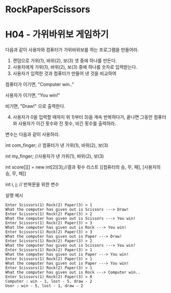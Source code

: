 # RockPaperScissors

# H04 -  가위바위보 게임하기

다음과 같이 사용자와 컴퓨터가 가위바위보를 하는 프로그램을 만들어라. 
1) 랜덤으로 가위(1), 바위(2), 보(3) 셋 중에 하나를 만든다. 
2) 사용자에게 가위(1), 바위(2), 보(3) 중에 하나를 숫자로 입력받는다. 
3) 사용자가 입력한 것과 컴퓨터가 만들어 낸 것을 비교하여

 컴퓨터가 이기면, "Computer win.."

 사용자가 이기면, "You win!"

 비기면, "Draw!" 으로 출력한다. 

4) 사용자가 0을 입력할 때까지 위 1)부터 3)을 계속 반복하다가, 끝나면 그동안 컴퓨터와 사용자가 이긴 횟수와 진 횟수, 비긴 횟수를 출력하라.


변수는 다음과 같이 사용하라.

int com_finger; // 컴퓨터가 낸 가위(1), 바위(2), 보(3)

int my_finger; //사용자가 낸 가위(1), 바위(2), 보(3)

int score[][] = new int[2][3];//결과 횟수 리스트 [[컴퓨터의 승, 무, 패], [사용자의 승, 무, 패]]

int i, j; // 반복문을 위한 변수

실행 예시
```
Enter Scissors(1) Rock(2) Paper(3) > 1
What the computer has given out is Scissors ---> Draw!
Enter Scissors(1) Rock(2) Paper(3) > 2
What the computer has given out is Scissors ---> You win!
Enter Scissors(1) Rock(2) Paper(3) > 3
What the computer has given out is Rock ---> You win!
Enter Scissors(1) Rock(2) Paper(3) > 3
What the computer has given out is Paper ---> Draw!
Enter Scissors(1) Rock(2) Paper(3) > 2
What the computer has given out is Scissors ---> You win!
Enter Scissors(1) Rock(2) Paper(3) > 1
What the computer has given out is Paper ---> You win!
Enter Scissors(1) Rock(2) Paper(3) > 1
What the computer has given out is Paper ---> You win!
Enter Scissors(1) Rock(2) Paper(3) > 1
What the computer has given out is Rock ---> Computer win..
Enter Scissors(1) Rock(2) Paper(3) > 0
Computer : win - 1, lost - 5, draw - 2
User : win - 5, lost - 1, draw - 2
```